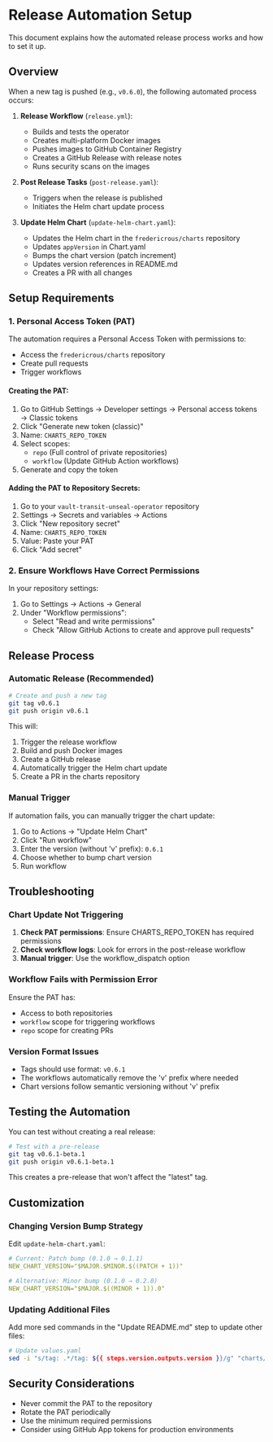 # Release Automation Setup

This document explains how the automated release process works and how to set it up.

## Overview

When a new tag is pushed (e.g., `v0.6.0`), the following automated process occurs:

1. **Release Workflow** (`release.yml`):
   - Builds and tests the operator
   - Creates multi-platform Docker images
   - Pushes images to GitHub Container Registry
   - Creates a GitHub Release with release notes
   - Runs security scans on the images

2. **Post Release Tasks** (`post-release.yaml`):
   - Triggers when the release is published
   - Initiates the Helm chart update process

3. **Update Helm Chart** (`update-helm-chart.yaml`):
   - Updates the Helm chart in the `fredericrous/charts` repository
   - Updates `appVersion` in Chart.yaml
   - Bumps the chart version (patch increment)
   - Updates version references in README.md
   - Creates a PR with all changes

## Setup Requirements

### 1. Personal Access Token (PAT)

The automation requires a Personal Access Token with permissions to:
- Access the `fredericrous/charts` repository
- Create pull requests
- Trigger workflows

#### Creating the PAT:

1. Go to GitHub Settings → Developer settings → Personal access tokens → Classic tokens
2. Click "Generate new token (classic)"
3. Name: `CHARTS_REPO_TOKEN`
4. Select scopes:
   - `repo` (Full control of private repositories)
   - `workflow` (Update GitHub Action workflows)
5. Generate and copy the token

#### Adding the PAT to Repository Secrets:

1. Go to your `vault-transit-unseal-operator` repository
2. Settings → Secrets and variables → Actions
3. Click "New repository secret"
4. Name: `CHARTS_REPO_TOKEN`
5. Value: Paste your PAT
6. Click "Add secret"

### 2. Ensure Workflows Have Correct Permissions

In your repository settings:
1. Go to Settings → Actions → General
2. Under "Workflow permissions":
   - Select "Read and write permissions"
   - Check "Allow GitHub Actions to create and approve pull requests"

## Release Process

### Automatic Release (Recommended)

```bash
# Create and push a new tag
git tag v0.6.1
git push origin v0.6.1
```

This will:
1. Trigger the release workflow
2. Build and push Docker images
3. Create a GitHub release
4. Automatically trigger the Helm chart update
5. Create a PR in the charts repository

### Manual Trigger

If automation fails, you can manually trigger the chart update:

1. Go to Actions → "Update Helm Chart"
2. Click "Run workflow"
3. Enter the version (without 'v' prefix): `0.6.1`
4. Choose whether to bump chart version
5. Run workflow

## Troubleshooting

### Chart Update Not Triggering

1. **Check PAT permissions**: Ensure CHARTS_REPO_TOKEN has required permissions
2. **Check workflow logs**: Look for errors in the post-release workflow
3. **Manual trigger**: Use the workflow_dispatch option

### Workflow Fails with Permission Error

Ensure the PAT has:
- Access to both repositories
- `workflow` scope for triggering workflows
- `repo` scope for creating PRs

### Version Format Issues

- Tags should use format: `v0.6.1`
- The workflows automatically remove the 'v' prefix where needed
- Chart versions follow semantic versioning without 'v' prefix

## Testing the Automation

You can test without creating a real release:

```bash
# Test with a pre-release
git tag v0.6.1-beta.1
git push origin v0.6.1-beta.1
```

This creates a pre-release that won't affect the "latest" tag.

## Customization

### Changing Version Bump Strategy

Edit `update-helm-chart.yaml`:
```yaml
# Current: Patch bump (0.1.0 → 0.1.1)
NEW_CHART_VERSION="$MAJOR.$MINOR.$((PATCH + 1))"

# Alternative: Minor bump (0.1.0 → 0.2.0)
NEW_CHART_VERSION="$MAJOR.$((MINOR + 1)).0"
```

### Updating Additional Files

Add more sed commands in the "Update README.md" step to update other files:
```bash
# Update values.yaml
sed -i "s/tag: .*/tag: ${{ steps.version.outputs.version }}/g" "charts/vault-transit-unseal-operator/values.yaml"
```

## Security Considerations

- Never commit the PAT to the repository
- Rotate the PAT periodically
- Use the minimum required permissions
- Consider using GitHub App tokens for production environments